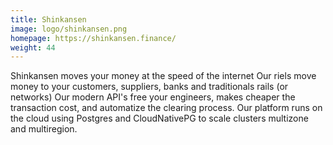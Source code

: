 ```yaml
---
title: Shinkansen
image: logo/shinkansen.png
homepage: https://shinkansen.finance/
weight: 44
---
```


Shinkansen moves your money at the speed of the internet
Our riels move money to your customers, suppliers, banks and traditionals rails (or networks)
Our modern API's free your engineers, makes cheaper the transaction cost, and automatize the clearing process. Our platform runs on the cloud using Postgres and CloudNativePG to scale clusters multizone and multiregion.
